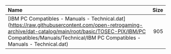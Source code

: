 |Name|Size|
|:---|---:|
|[IBM PC Compatibles - Manuals - Technical.dat](https://raw.githubusercontent.com/open-retrogaming-archive/dat-catalog/main/root/basic/TOSEC-PIX/IBM/PC Compatibles/Manuals/Technical/IBM PC Compatibles - Manuals - Technical.dat)|905|
